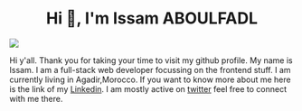 <h1 align="center">Hi 👋, I'm Issam ABOULFADL</h1>

![](https://cdn.dribbble.com/users/2131993/screenshots/4948736/thoughtworks-gif_dribbble.gif)

Hi y'all. Thank you for taking your time to visit my github profile. My name is Issam. I am a full-stack web developer focussing on the frontend stuff. I am currently living in Agadir,Morocco.
If you want to know more about me here is the link of my [Linkedin](https://www.linkedin.com/in/issam-aboulfadl-950004192/). I am mostly active on [twitter](https://twitter.com/Dev_afdl) feel free to connect with me there.

<br/>
<!-- 
[![Issam's GitHub stats](https://github-readme-stats.vercel.app/api?username=Issam-AB&theme=radical&show_icons=true)](https://github.com/Issam-AB/github-readme-stats) -->
